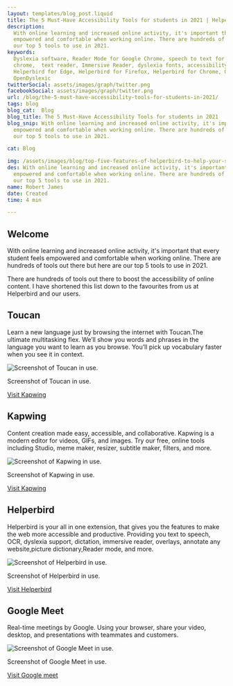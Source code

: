 ```yaml
---
layout: templates/blog_post.liquid
title: The 5 Must-Have Accessibility Tools for students in 2021 | Helperbird
description:
  With online learning and increased online activity, it's important that every student feels
  empowered and comfortable when working online. There are hundreds of tools out there but here are
  our top 5 tools to use in 2021.
keywords:
  Dyslexia software, Reader Mode for Google Chrome, speech to text for chrome, Text to speech for
  chrome,  text reader, Immersive Reader, dyslexia fonts, accessibility software, dyslexia software,
  Helperbird for Edge, Helperbird for Firefox, Helperbird for Chrome, Opendyslexic for Chrome,
  OpenDyslexic
twitterSocial: assets/images/graph/twitter.png
facebookSocial: assets/images/graph/twitter.png
url: /blog/the-5-must-have-accessibility-tools-for-students-in-2021/
tags: blog
blog_cat:  Blog
blog_title: The 5 Must-Have Accessibility Tools for students in 2021
blog_snip: With online learning and increased online activity, it's important that every student feels
  empowered and comfortable when working online. There are hundreds of tools out there but here are
  our top 5 tools to use in 2021.

cat: Blog

img: /assets/images/blog/top-five-features-of-helperbird-to-help-your-students-in-2021/top-five-features-of-helperbird-to-help-your-students-in-2021.png
des: With online learning and increased online activity, it's important that every student feels
  empowered and comfortable when working online. There are hundreds of tools out there but here are
  our top 5 tools to use in 2021.
name: Robert James
date: Created
time: 4 min

---
```


  

## Welcome

  

With online learning and increased online activity, it's important that every student feels empowered and comfortable when working online. There are hundreds of tools out there but here are our top 5 tools to use in 2021.

  

There are hundreds of tools out there to boost the accessibility of online content. I have shortened this list down to the favourites from us at Helperbird and our users.

  

## Toucan

  

Learn a new language just by browsing the internet with Toucan.The ultimate multitasking flex. We’ll show you words and phrases in the language you want to learn as you browse. You’ll pick up vocabulary faster when you see it in context.

  

![Screenshot of Toucan in use.](/assets/images/blog/top-five/toucan.jpg)

  

Screenshot of Toucan in use.

  

[Visit Kapwing](https://www.jointoucan.com)

  

## Kapwing

  

Content creation made easy, accessible, and collaborative. Kapwing is a modern editor for videos, GIFs, and images. Try our free, online tools including Studio, meme maker, resizer, subtitle maker, filters, and more.

  

![Screenshot of Kapwing in use.](/assets/images/blog/top-five/kapwing.png)

  

Screenshot of Kapwing in use.

  

[Visit Kapwing](https://www.kapwing.com)

  

## Helperbird

  

Helperbird is your all in one extension, that gives you the features to make the web more accessible and productive. Providing you text to speech, OCR, dyslexia support, dictation, immersive reader, overlays, annotate any website,picture dictionary,Reader mode, and more.

  

![Screenshot of Helperbird in use.](/assets/images/blog/top-five/helperbird.jpg)

  

Screenshot of Helperbird in use.

  

[Visit Helperbird](https://www.helperbird.com/pricing)

  

## Google Meet

  

Real-time meetings by Google. Using your browser, share your video, desktop, and presentations with teammates and customers.

  

![Screenshot of Google Meet in use.](/assets/images/blog/top-five/google-meet.jpeg)

  

Screenshot of Google Meet in use.

  

[Visit Google meet](https://www.google.com/meet)